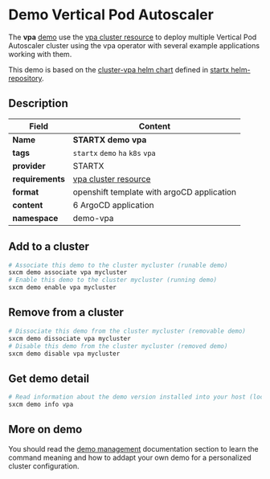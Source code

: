 # Demo Vertical Pod Autoscaler

The **vpa** [demo](../../5-demos) use the [vpa cluster resource](../../resources/vpa) to deploy multiple Vertical Pod Autoscaler cluster using the vpa operator with several example applications working with them.

This demo is based on the [cluster-vpa helm chart](https://helm-repository.readthedocs.io/en/latest/charts/cluster-vpa) defined in [startx helm-repository](https://helm-repository.readthedocs.io).

## Description

| Field            | Content                                     |
| ---------------- | ------------------------------------------- |
| **Name**         | **STARTX demo vpa**                         |
| **tags**         | `startx` `demo` `ha` `k8s`  `vpa`           |
| **provider**     | STARTX                                      |
| **requirements** | [vpa cluster resource](../../resources/vpa) |
| **format**       | openshift template with argoCD application  |
| **content**      | 6 ArgoCD application                        |
| **namespace**    | demo-vpa                                    |

## Add to a cluster

```bash
# Associate this demo to the cluster mycluster (runable demo)
sxcm demo associate vpa mycluster
# Enable this demo to the cluster mycluster (running demo)
sxcm demo enable vpa mycluster
```

## Remove from a cluster

```bash
# Dissociate this demo from the cluster mycluster (removable demo)
sxcm demo dissociate vpa mycluster
# Disable this demo from the cluster mycluster (removed demo)
sxcm demo disable vpa mycluster
```

## Get demo detail

```bash
# Read information about the demo version installed into your host (local)
sxcm demo info vpa
```

## More on demo

You should read the [demo management](../../5-demos) documentation section to learn the command
meaning and how to addapt your own demo for a personalized cluster configuration.
